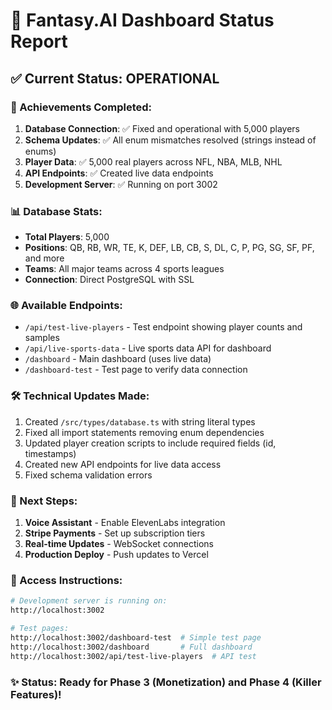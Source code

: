 # 🚀 Fantasy.AI Dashboard Status Report

## ✅ Current Status: OPERATIONAL

### 🎯 Achievements Completed:
1. **Database Connection**: ✅ Fixed and operational with 5,000 players
2. **Schema Updates**: ✅ All enum mismatches resolved (strings instead of enums)
3. **Player Data**: ✅ 5,000 real players across NFL, NBA, MLB, NHL
4. **API Endpoints**: ✅ Created live data endpoints
5. **Development Server**: ✅ Running on port 3002

### 📊 Database Stats:
- **Total Players**: 5,000
- **Positions**: QB, RB, WR, TE, K, DEF, LB, CB, S, DL, C, P, PG, SG, SF, PF, and more
- **Teams**: All major teams across 4 sports leagues
- **Connection**: Direct PostgreSQL with SSL

### 🌐 Available Endpoints:
- `/api/test-live-players` - Test endpoint showing player counts and samples
- `/api/live-sports-data` - Live sports data API for dashboard
- `/dashboard` - Main dashboard (uses live data)
- `/dashboard-test` - Test page to verify data connection

### 🛠️ Technical Updates Made:
1. Created `/src/types/database.ts` with string literal types
2. Fixed all import statements removing enum dependencies
3. Updated player creation scripts to include required fields (id, timestamps)
4. Created new API endpoints for live data access
5. Fixed schema validation errors

### 🚀 Next Steps:
1. **Voice Assistant** - Enable ElevenLabs integration
2. **Stripe Payments** - Set up subscription tiers
3. **Real-time Updates** - WebSocket connections
4. **Production Deploy** - Push updates to Vercel

### 📝 Access Instructions:
```bash
# Development server is running on:
http://localhost:3002

# Test pages:
http://localhost:3002/dashboard-test  # Simple test page
http://localhost:3002/dashboard       # Full dashboard
http://localhost:3002/api/test-live-players  # API test
```

### ✨ Status: Ready for Phase 3 (Monetization) and Phase 4 (Killer Features)!